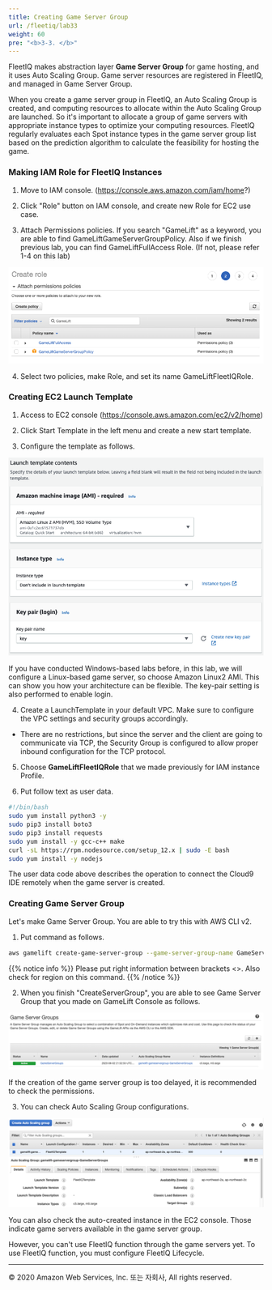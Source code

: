 ```yaml
---
title: Creating Game Server Group
url: /fleetiq/lab33
weight: 60
pre: "<b>3-3. </b>"
---
```


FleetIQ makes abstraction layer **Game Server Group** for game hosting, and it uses Auto Scaling Group.
Game server resources are registered in FleetIQ, and managed in Game Server Group.

When you create a game server group in FleetIQ, an Auto Scaling Group is created, and computing resources to allocate within the Auto Scaling Group are launched.
So it's important to allocate a group of game servers with appropriate instance types to optimize your computing resources.
FleetIQ regularly evaluates each Spot instance types in the game server group list based on the prediction algorithm to calculate the feasibility for hosting the game.

### Making IAM Role for FleetIQ Instances
1. Move to IAM console. (https://console.aws.amazon.com/iam/home?)

2. Click "Role" button on IAM console, and create new Role for EC2 use case.

3. Attach Permissions policies. If you search "GameLift" as a keyword, you are able to find GameLiftGameServerGroupPolicy.
Also if we finish previous lab, you can find GameLiftFullAccess Role. (If not, please refer 1-4 on this lab)

![GSR](./images/GS-Role-1[en].png)

4. Select two policies, make Role, and set its name GameLiftFleetIQRole.

### Creating EC2 Launch Template
1. Access to EC2 console (https://console.aws.amazon.com/ec2/v2/home)

2. Click Start Template in the left menu and create a new start template.

3. Configure the template as follows.

![GSG](./images/GSG-1[en].png)

If you have conducted Windows-based labs before, in this lab, we will configure a Linux-based game server, so choose Amazon Linux2 AMI.
This can show you how your architecture can be flexible.
The key-pair setting is also performed to enable login.

4. Create a LaunchTemplate in your default VPC. Make sure to configure the VPC settings and security groups accordingly.
* There are no restrictions, but since the server and the client are going to communicate via TCP, the Security Group is configured to allow proper inbound configuration for the TCP protocol.

5. Choose **GameLiftFleetIQRole** that we made previously for IAM instance Profile.

6. Put follow text as user data.

```sh
#!/bin/bash
sudo yum install python3 -y
sudo pip3 install boto3
sudo pip3 install requests
sudo yum install -y gcc-c++ make
curl -sL https://rpm.nodesource.com/setup_12.x | sudo -E bash
sudo yum install -y nodejs
```

The user data code above describes the operation to connect the Cloud9 IDE remotely when the game server is created.


### Creating Game Server Group

Let's make Game Server Group. You are able to try this with AWS CLI v2.

1. Put command as follows.

```sh
aws gamelift create-game-server-group --game-server-group-name GameServerGroups --role-arn <FleetIQFiestaRole ARN> --min-size 1 --max-size 2 --launch-template LaunchTemplateId=<LaunchTemplate ID> --instance-definitions '[{"InstanceType": "c5.large"}, {"InstanceType": "m5.large"}]' --region ap-northeast-2
```

{{% notice info %}}
Please put right information between brackets <>. Also check for region on this command.
{{% /notice %}}

2. When you finish "CreateServerGroup", you are able to see Game Server Group that you made on GameLift Console as follows.

![GSG](./images/GSG-2[en].png)

If the creation of the game server group is too delayed, it is recommended to check the permissions.

3. You can check Auto Scaling Group configurations.

![GSG](./images/GSG-3[en].png)

You can also check the auto-created instance in the EC2 console.
Those indicate game servers available in the game server group.

However, you can't use FleetIQ function through the game servers yet.
To use FleetIQ function, you must configure FleetIQ Lifecycle.



---
<p align="left">
© 2020 Amazon Web Services, Inc. 또는 자회사, All rights reserved.
</p>
